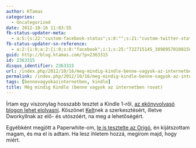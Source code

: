 ```yaml
---
author: KTamas
categories:
  - Uncategorized
date: 2012-10-16 11:03:55
fb-status-updater-meta:
  - a:5:{s:22:"custom-facebook-status";s:0:"";s:21:"custom-twitter-status";s:0:"";s:7:"fb-push";s:1:"1";s:7:"tw-push";s:1:"1";s:4:"push";s:1:"1";}
fb-status-updater-sn-reference:
  - a:2:{i:0;a:2:{i:0;s:8:"facebook";i:1;s:25:"722715145_389895701081589";}i:1;a:2:{i:0;s:7:"twitter";i:1;s:19:"2.5813120007236E+17";}}
guid: http://blog.ktamas.com/?p=2363315
id: 2363315
disqus_identifier: 2363315
url: /index.php/2012/10/16/meg-mindig-kindle-benne-vagyok-az-internetben-rovat/
permalink: /index.php/2012/10/16/meg-mindig-kindle-benne-vagyok-az-internetben-rovat/
tags: [bennevagyokazinternetben, kindle]
title: Még mindig Kindle (benne vagyok az internetben rovat)
---
```


Írtam egy viszonylag hosszabb tesztet a Kindle 1-ről, [az ekönyvolvasó blogon lehet elolvasni](http://ekonyvolvaso.blog.hu/2012/10/15/kindle_amazon_s_original_wireless_reading_device_1st_generation). Köszönet [Kelt](http://worldshots.hu)nek a szerkesztésért, illetve Dworkyllnak az elő- és utószóért, na meg a lehetőségért.

Egyébként megjött a Paperwhite-om, [le is tesztelte az Origó](http://www.origo.hu/techbazis/komment/20121011-kindle-paperwhite-paplan-alatt-is-mehet-a-tronok-harca.html), én kijátszottam magam, és ma el is adtam. Ha lesz ihletem hozzá, megírom majd, hogy miért.
